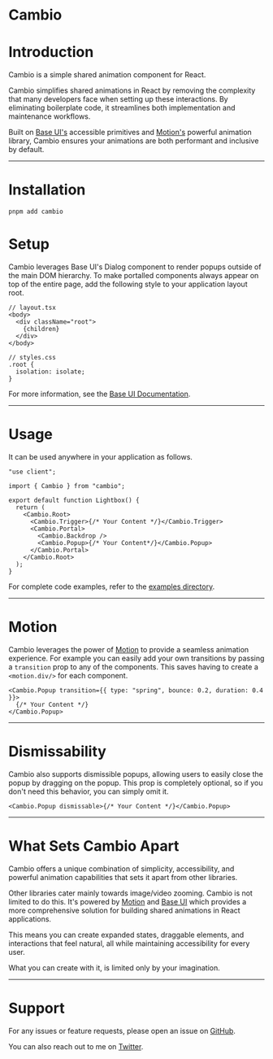 # Cambio

# Introduction

Cambio is a simple shared animation component for React.

Cambio simplifies shared animations in React by removing the complexity that many developers face when setting up these interactions.
By eliminating boilerplate code, it streamlines both implementation and maintenance workflows.

Built on [Base UI's](https://base-ui.com/) accessible primitives and [Motion's](https://motion.dev/) powerful animation library,
Cambio ensures your animations are both performant and inclusive by default.

---

# Installation

```bash
pnpm add cambio
```

# Setup

Cambio leverages Base UI's Dialog component to render popups outside of the main DOM hierarchy.
To make portalled components always appear on top of the entire page, add the following style to your application layout root.

```tsx
// layout.tsx
<body>
  <div className="root">
    {children}
  </div>
</body>

// styles.css
.root {
  isolation: isolate;
}
```

For more information, see the [Base UI Documentation](https://base-ui.com/react/overview/quick-start#set-up-portals).

---

# Usage

It can be used anywhere in your application as follows.

```tsx lineNumbers
"use client";

import { Cambio } from "cambio";

export default function Lightbox() {
  return (
    <Cambio.Root>
      <Cambio.Trigger>{/* Your Content */}</Cambio.Trigger>
      <Cambio.Portal>
        <Cambio.Backdrop />
        <Cambio.Popup>{/* Your Content*/}</Cambio.Popup>
      </Cambio.Portal>
    </Cambio.Root>
  );
}
```

For complete code examples, refer to the [examples directory](https://github.com/raphaelsalaja/cambio/tree/main/website/components/examples).

---

# Motion

Cambio leverages the power of [Motion](https://motion.dev/) to provide a seamless animation experience.
For example you can easily add your own transitions by passing a `transition` prop to any of the components.
This saves having to create a `<motion.div/>` for each component.

```tsx lineNumbers
<Cambio.Popup transition={{ type: "spring", bounce: 0.2, duration: 0.4 }}>
  {/* Your Content */}
</Cambio.Popup>
```

---

# Dismissability

Cambio also supports dismissible popups, allowing users to easily close the popup by dragging on the popup. This prop is completely optional, so if you don't need this behavior, you can simply omit it.

```tsx lineNumbers
<Cambio.Popup dismissable>{/* Your Content */}</Cambio.Popup>
```

---

# What Sets Cambio Apart

Cambio offers a unique combination of simplicity, accessibility, and powerful animation capabilities that sets it apart from other libraries.

Other libraries cater mainly towards image/video zooming. Cambio is not limited to do this. It's powered by [Motion](https://motion.dev/) and [Base UI](https://base-ui.com/) which provides a more comprehensive solution for building shared animations in React applications.

This means you can create expanded states, draggable elements, and interactions that feel natural, all while maintaining accessibility for every user.

What you can create with it, is limited only by your imagination.

---

# Support

For any issues or feature requests, please open an issue on [GitHub](https://github.com/raphaelsalaja/cambio).

You can also reach out to me on [Twitter](https://x.com/raphaelsalaja).
